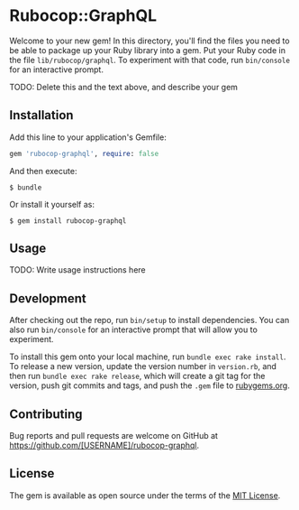 # Rubocop::GraphQL

Welcome to your new gem! In this directory, you'll find the files you need to be able to package up your Ruby library into a gem. Put your Ruby code in the file `lib/rubocop/graphql`. To experiment with that code, run `bin/console` for an interactive prompt.

TODO: Delete this and the text above, and describe your gem

## Installation

Add this line to your application's Gemfile:

```ruby
gem 'rubocop-graphql', require: false
```

And then execute:

    $ bundle

Or install it yourself as:

    $ gem install rubocop-graphql

## Usage

TODO: Write usage instructions here

## Development

After checking out the repo, run `bin/setup` to install dependencies. You can also run `bin/console` for an interactive prompt that will allow you to experiment.

To install this gem onto your local machine, run `bundle exec rake install`. To release a new version, update the version number in `version.rb`, and then run `bundle exec rake release`, which will create a git tag for the version, push git commits and tags, and push the `.gem` file to [rubygems.org](https://rubygems.org).

## Contributing

Bug reports and pull requests are welcome on GitHub at https://github.com/[USERNAME]/rubocop-graphql.

## License

The gem is available as open source under the terms of the [MIT License](https://opensource.org/licenses/MIT).
